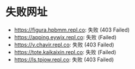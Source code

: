 # 失败网址
- https://figura.hpbmm.repl.co: 失败 (403
Failed)
- https://apping.eywjx.repl.co: 失败 (Failed)
- https://v.chavir.repl.co: 失败 (403
Failed)
- https://tote.kaikaixin.repl.co: 失败 (Failed)
- https://ls.tpjow.repl.co: 失败 (403
Failed)
